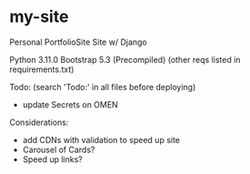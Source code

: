 # my-site

Personal PortfolioSite Site w/ Django

Python 3.11.0
Bootstrap 5.3 (Precompiled)
(other reqs listed in requirements.txt)

Todo: (search 'Todo:' in all files before deploying)
- update Secrets on OMEN


Considerations:
- add CDNs with validation to speed up site
- Carousel of Cards?
- Speed up links?

